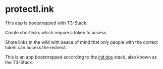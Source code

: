 # protectl.ink

This app is bootstrapped with T3-Stack.

Create shortlinks which require a token to access.

Share links in the wild with peace of mind that only people with the correct token can access the redirect.


This is an app bootstrapped according to the [init.tips](https://init.tips) stack, also known as the T3-Stack.
